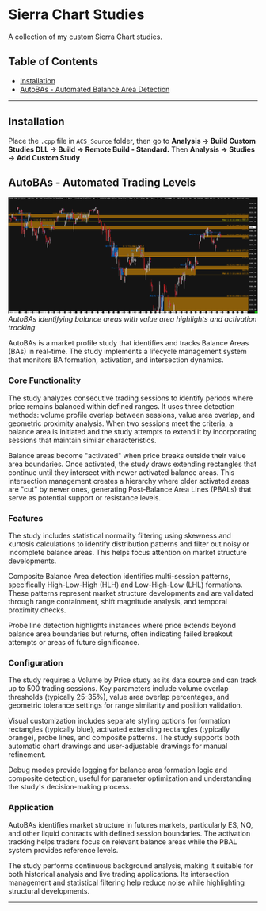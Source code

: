 # Sierra Chart Studies

A collection of my custom Sierra Chart studies.

## Table of Contents

- [Installation](#installation)
- [AutoBAs - Automated Balance Area Detection](#autobas---automated-balance-area-detection)

---

## Installation

Place the `.cpp` file in `ACS_Source` folder, then go to **Analysis → Build Custom Studies DLL → Build → Remote Build - Standard.** Then **Analysis → Studies → Add Custom Study**

## AutoBAs - Automated Trading Levels

![AutoBAs Example](images/AutoBAs.png)
*AutoBAs identifying balance areas with value area highlights and activation tracking*

AutoBAs is a market profile study that identifies and tracks Balance Areas (BAs) in real-time. The study implements a lifecycle management system that monitors BA formation, activation, and intersection dynamics.

### Core Functionality

The study analyzes consecutive trading sessions to identify periods where price remains balanced within defined ranges. It uses three detection methods: volume profile overlap between sessions, value area overlap, and geometric proximity analysis. When two sessions meet the criteria, a balance area is initiated and the study attempts to extend it by incorporating sessions that maintain similar characteristics.

Balance areas become "activated" when price breaks outside their value area boundaries. Once activated, the study draws extending rectangles that continue until they intersect with newer activated balance areas. This intersection management creates a hierarchy where older activated areas are "cut" by newer ones, generating Post-Balance Area Lines (PBALs) that serve as potential support or resistance levels.

### Features

The study includes statistical normality filtering using skewness and kurtosis calculations to identify distribution patterns and filter out noisy or incomplete balance areas. This helps focus attention on market structure developments.

Composite Balance Area detection identifies multi-session patterns, specifically High-Low-High (HLH) and Low-High-Low (LHL) formations. These patterns represent market structure developments and are validated through range containment, shift magnitude analysis, and temporal proximity checks.

Probe line detection highlights instances where price extends beyond balance area boundaries but returns, often indicating failed breakout attempts or areas of future significance.

### Configuration

The study requires a Volume by Price study as its data source and can track up to 500 trading sessions. Key parameters include volume overlap thresholds (typically 25-35%), value area overlap percentages, and geometric tolerance settings for range similarity and position validation.

Visual customization includes separate styling options for formation rectangles (typically blue), activated extending rectangles (typically orange), probe lines, and composite patterns. The study supports both automatic chart drawings and user-adjustable drawings for manual refinement.

Debug modes provide logging for balance area formation logic and composite detection, useful for parameter optimization and understanding the study's decision-making process.

### Application

AutoBAs identifies market structure in futures markets, particularly ES, NQ, and other liquid contracts with defined session boundaries. The activation tracking helps traders focus on relevant balance areas while the PBAL system provides reference levels.

The study performs continuous background analysis, making it suitable for both historical analysis and live trading applications. Its intersection management and statistical filtering help reduce noise while highlighting structural developments.

---
